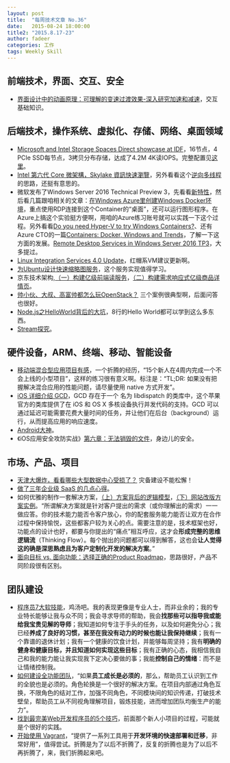 ```yaml
---
layout: post
title:  "每周技术文章 No.36"
date:   2015-08-24 18:00:00
title2: "2015.8.17-23"
author: fadeer
categories: 工作
tags: Weekly Skill
---
```


前端技术，界面、交互、安全
----
* [界面设计中的动画原理：可理解的变速过渡效果-深入研究加速和减速](http://mux.baidu.com/?p=1000152)，交互基础知识。

后端技术，操作系统、虚拟化、存储、网络、桌面领域
----
* [Microsoft and Intel Storage Spaces Direct showcase at IDF](http://blogs.technet.com/b/filecab/archive/2015/08/18/microsoft-and-intel-storage-spaces-direct-showcase-at-idf.aspx)，16节点，4 PCIe SSD每节点，3拷贝分布存储，达成了4.2M  4K读IOPS。完整配置见[这里](http://blogs.technet.com/b/clausjor/archive/2015/08/18/microsoft-and-intel-showcase-storage-spaces-direct-with-nvm-express-at-idf-15.aspx)。
* [Intel 第六代 Core 微架構，Skylake 資訊快速瀏覽](http://www.techbang.com/posts/25373-intel-i-of-the-sixth-generation-core-microarchitecture-skylake-information-release)，另外看看这个[逆向多线程](http://www.expreview.com/42462.html)的思路，还挺有意思的。
* 微软发布了Windows Server 2016 Technical Preview 3，先看看[新特性](https://technet.microsoft.com/library/dn765472.aspx)，然后看几篇跟咱相关的文章：[在Windows Azure里创建Windows Docker环境](http://mp.weixin.qq.com/s?__biz=MzA3NTM1MzE4Nw==&mid=207821522&idx=1&sn=2048f2edc0f730409a82a8a73ef6de77&scene=0#rd)，重点使用RDP连接到这个Container的“桌面”，还可以运行图形程序。在Azure上搞这个实验挺方便啊，用咱的Azure练习账号就可以实践一下这个过程。另外看看[Do you need Hyper-V to try Windows Containers?](http://blogs.msdn.com/b/virtual_pc_guy/archive/2015/08/20/do-you-need-hyper-v-to-try-windows-containers.aspx)、还有Azure CTO的一篇[Containers: Docker, Windows and Trends](http://azure.microsoft.com/blog/2015/08/17/containers-docker-windows-and-trends/)，了解一下这方面的发展。[Remote Desktop Services in Windows Server 2016 TP3](http://blogs.msdn.com/b/rds/archive/2015/08/19/remote-desktop-services-in-windows-server-2016-technical-preview-3.aspx)，大多提过。
* [Linux Integration Services 4.0 Update](http://blogs.technet.com/b/virtualization/archive/2015/08/20/linux-integration-services-4-0-update.aspx)，红帽系VM建议更新啊。
* [为Ubuntu设计快速缩略图服务](http://www.infoq.com/cn/news/2015/08/Ubuntu-API)，这个服务实现值得学习。
* 京东技术架构,[（一）构建亿级前端读服务](http://jinnianshilongnian.iteye.com/blog/2232271)，[（二）构建需求响应式亿级商品详情页](http://jinnianshilongnian.iteye.com/blog/2235572)。
* [帅小伙、大叔、高富帅都怎么玩OpenStack？](https://www.ustack.com/blog/wan/) 三个案例很典型啊，后面问答也很好。
* [Node.js之HelloWorld背后的大坑](http://www.jianshu.com/p/3c5897dd2b85)，8行的Hello World都可以学到这么多东西。
* [Stream探究](http://segmentfault.com/a/1190000003479884)。

硬件设备，ARM、终端、移动、智能设备
----
<!--preview-end-->
* [移动端混合型应用项目有感](http://segmentfault.com/a/1190000003100767)，一个折腾的经历，“15个新人在4周内完成一个不会上线的小型项目”，这样的练习很有意义啊。标注是：“TL;DR: 如果没有把握解决混合应用的性能问题，请尽量使用 native 方式开发”。
* [iOS 详细介绍 GCD](http://segmentfault.com/a/1190000003101343)，GCD 存在于一个 名为 libdispatch 的类库中，这个苹果官方的类库提供了在 iOS 和 OS X 多核设备执行并发代码的支持。GCD 可以通过延迟可能需要花费大量时间的任务，并让他们在后台（background）运行，从而提高应用的响应速度。
* [Android大神](http://yeungeek.com/android%E5%A4%A7%E7%A5%9E/)。
* 《iOS应用安全攻防实战》[第六章：无法销毁的文件](http://drops.wooyun.org/papers/8148)，身边儿的安全。

市场、产品、项目
----
* [天津大爆炸，看看哪些大型数据中心受损了？](http://www.tmtpost.com/1393710.html) 灾备建设不能松懈！
* [做了三年企业级 SaaS 的几点心得](http://36kr.com/p/5036630.html)。
* 如何优雅的制作一套解决方案，[（上）方案背后的逻辑模型](http://www.woshipm.com/pmd/177804.html)，[（下）网站改版方案实例](http://www.woshipm.com/pmd/192366.html)。“所谓解决方案就是针对客户提出的需求（或你理解出的需求）一一做应答。你的技术能力能否令客户放心，你的配套服务能力能否让双方在合作过程中保持愉悦，这些都客户较为关心的点。需要注意的是，技术框架也好，功能点的设计也好，都要与你提出的“痛点”相互呼应，这才会**形成完整的思维逻辑流**（Thinking Flow）。每个抛出的问题都可以得到解答，这也会**让人觉得这的确是深思熟虑且为客户定制化开发的解决方案**。”
* [面向目标 vs. 面向功能：选择正确的Product Roadmap](http://www.woshipm.com/pd/191144.html)，思路很好，产品不同阶段很有区别。

团队建设
----
* [程序员7大软技能](http://www.techug.com/programmer-soft-skills-quiz)，鸡汤吧。我的表现更像是专业人士，而非业余的；我的专业特长能够让我与众不同；我会寻求导师的帮助，我会**找那些可以指导我或能给我宝贵见解的导师**；我知道如何专注于手头的任务，以及如何避免分心；我已经**养成了良好的习惯，甚至在我没有动力的时候也能让我保持继续**；我有一个靠谱的退休计划；我有一个健康的饮食计划，并能够每周坚持；我有**明确的健身和健康目标，并且知道如何实现这些目标**；我有正确的心态，我相信我自己和我的能力能让我实现我下定决心要做的事；我能**控制自己的情绪**：而不是让情绪控制我。
* [如何建设全功能团队](http://insights.thoughtworkers.org/build-cross-functional-team/)，“如果**员工成长是必须的**，那么，帮助员工认识到工作的全貌也是必须的。角色轮换是一个很好的解决方案。在项目内部通过角色互换，不限角色的结对工作，加强不同角色，不同模块间的知识传递，打破技术壁垒，帮助员工从不同视角理解项目，锻炼技能，进而增加团队均衡生产的能力”。
* [找到最完美Web开发程序员的5个技巧](http://www.techug.com/web-2)，前面那个新人小项目的过程，可能就是个很好的实践。
* [开始使用 Vagrant](https://www.imququ.com/post/vagrantup.html)，“提供了一系列工具用于**开发环境的快速部署和迁移**，非常好用”，值得尝试。折腾是为了以后不折腾了，反复的折腾也是为了以后不再折腾了，来，我们折腾起来吧。




